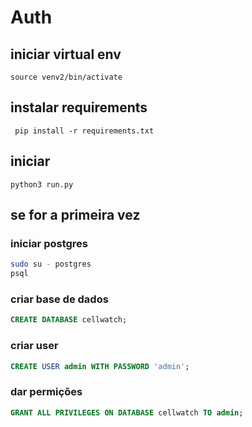 # Auth

## iniciar virtual env
```source venv2/bin/activate```

## instalar requirements
``` pip install -r requirements.txt```

## iniciar 
```python3 run.py```


## se for a primeira vez
### iniciar postgres

```bash
sudo su - postgres
psql
```
### criar base de dados
```sql
CREATE DATABASE cellwatch;
```

### criar user

``` sql
CREATE USER admin WITH PASSWORD 'admin';
```

### dar permições

``` sql
GRANT ALL PRIVILEGES ON DATABASE cellwatch TO admin;
```



